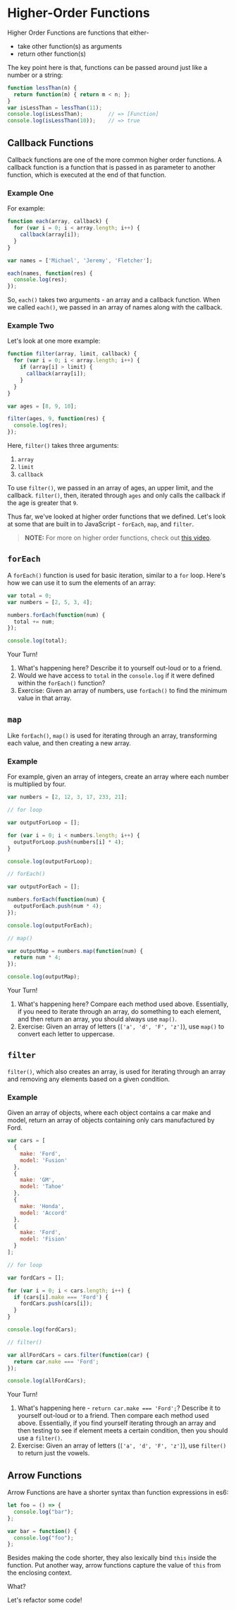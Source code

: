 # Higher-Order Functions

Higher Order Functions are functions that either-

- take other function(s) as arguments
- return other function(s)

The key point here is that, functions can be passed around just like a number or a string:

```javascript
function lessThan(n) {
  return function(m) { return m < n; };
}
var isLessThan = lessThan(11);
console.log(isLessThan);        // => [Function]
console.log(isLessThan(10));    // => true
```

## Callback Functions

Callback functions are one of the more common higher order functions. A callback function is a function that is passed in as parameter to another function, which is executed at the end of that function.

### Example One

For example:

```javascript
function each(array, callback) {
  for (var i = 0; i < array.length; i++) {
    callback(array[i]);
  }
}

var names = ['Michael', 'Jeremy', 'Fletcher'];

each(names, function(res) {
  console.log(res);
});
```

So, `each()` takes two arguments - an array and a callback function. When we called `each()`, we passed in an array of names along with the callback.

### Example Two

Let's look at one more example:

```javascript
function filter(array, limit, callback) {
  for (var i = 0; i < array.length; i++) {
    if (array[i] > limit) {
      callback(array[i]);
    }
  }
}

var ages = [8, 9, 10];

filter(ages, 9, function(res) {
  console.log(res);
});
```

Here, `filter()` takes three arguments:

1. `array`
1. `limit`
1. `callback`

To use `filter()`, we passed in an array of ages, an upper limit, and the callback. `filter()`, then, iterated through `ages` and only calls the callback if the age is greater that `9`.

Thus far, we've looked at higher order functions that we defined. Let's look at some that are built in to JavaScript - `forEach`, `map`, and `filter`.

> **NOTE:** For more on higher order functions, check out [this video](https://www.youtube.com/watch?v=BMUiFMZr7vk).

## `forEach`

A `forEach()` function is used for basic iteration, similar to a `for` loop. Here's how we can use it to sum the elements of an array:

```javascript
var total = 0;
var numbers = [2, 5, 3, 4];

numbers.forEach(function(num) {
  total += num;
});

console.log(total);
```

Your Turn!

1. What's happening here? Describe it to yourself out-loud or to a friend.
1. Would we have access to `total` in the `console.log` if it were defined within the `forEach()` function?
1. Exercise: Given an array of numbers, use `forEach()` to find the minimum value in that array.

## `map`

Like `forEach()`, `map()` is used for iterating through an array, transforming each value, and then creating a new array.

### Example

For example, given an array of integers, create an array where each number is multiplied by four.

```javascript
var numbers = [2, 12, 3, 17, 233, 21];

// for loop

var outputForLoop = [];

for (var i = 0; i < numbers.length; i++) {
  outputForLoop.push(numbers[i] * 4);
}

console.log(outputForLoop);

// forEach()

var outputForEach = [];

numbers.forEach(function(num) {
  outputForEach.push(num * 4);
});

console.log(outputForEach);

// map()

var outputMap = numbers.map(function(num) {
  return num * 4;
});

console.log(outputMap);
```

Your Turn!

1. What's happening here? Compare each method used above. Essentially, if you need to iterate through an array, do something to each element, and then return an array, you should always use `map()`.
1. Exercise: Given an array of letters (`['a', 'd', 'F', 'z']`), use `map()`  to convert each letter to uppercase.

## `filter`

`filter()`, which also creates an array, is used for iterating through an array and removing any elements based on a given condition.

### Example

Given an array of objects, where each object contains a car make and model, return an array of objects containing only cars manufactured by Ford.

```javascript
var cars = [
  {
    make: 'Ford',
    model: 'Fusion'
  },
  {
    make: 'GM',
    model: 'Tahoe'
  },
  {
    make: 'Honda',
    model: 'Accord'
  },
  {
    make: 'Ford',
    model: 'Fision'
  }
];

// for loop

var fordCars = [];

for (var i = 0; i < cars.length; i++) {
  if (cars[i].make === 'Ford') {
    fordCars.push(cars[i]);
  }
}

console.log(fordCars);

// filter()

var allFordCars = cars.filter(function(car) {
  return car.make === 'Ford';
});

console.log(allFordCars);
```

Your Turn!

1. What's happening here - `return car.make === 'Ford';`? Describe it to yourself out-loud or to a friend. Then compare each method used above. Essentially, if you find yourself iterating through an array and then testing to see if element meets a certain condition, then you should use a `filter()`.
1. Exercise: Given an array of letters (`['a', 'd', 'F', 'z']`), use `filter()`  to return just the vowels.

## Arrow Functions

Arrow Functions are have a shorter syntax than function expressions in es6:

```javascript
let foo = () => {
  console.log("bar");
};

var bar = function() {
  console.log("foo");
};
```

Besides making the code shorter, they also lexically bind `this` inside the function. Put another way, arrow functions capture the value of `this` from the enclosing context.

What?

Let's refactor some code!
